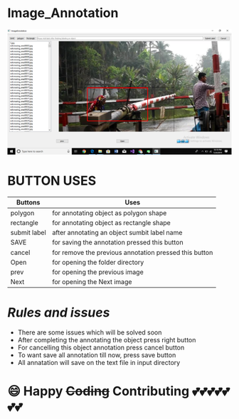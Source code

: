 # Image_Annotation
![](https://github.com/forhadsidhu/Image_Annotation_tool/blob/master/Screenshot%20(3).png)



# BUTTON USES

|   Buttons                                         |                                                   Uses                    |
|---------------------------------------------------|---------------------------------------------------------------------------|
|  polygon                                          | for annotating object as polygon shape                                   |
|  rectangle                                        | for annotating object as rectangle shape                                  |
|  submit label                                     | after annotating an object sumbit label name                              |
|  SAVE                                             | for saving the annotation pressed this button                             |
|  cancel                                           | for remove the previous annotation pressed this button                    |
|  Open                                             | for opening the folder directory                                          |
|  prev                                             | for opening the previous image                                            |
|  Next                                             | for opening the Next image                                                |
# ***Rules and issues***
+ There are some issues which will be solved soon
+ After completing the annotating the object press right button
+ For cancelling this object annotation press cancel button
+ To want save all annotation till now, press save button
+ All annatation will save on the text file in input directory

# :smile: Happy ~~Coding~~ Contributing :two_hearts::two_hearts::two_hearts::two_hearts::two_hearts::two_hearts::two_hearts:
